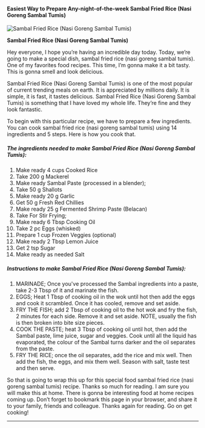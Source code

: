             

#### Easiest Way to Prepare Any-night-of-the-week Sambal Fried Rice (Nasi Goreng Sambal Tumis)

![Sambal Fried Rice (Nasi Goreng Sambal Tumis)](https://img-global.cpcdn.com/recipes/df24ff8982bfcec8/751x532cq70/sambal-fried-rice-nasi-goreng-sambal-tumis-recipe-main-photo.jpg)

**Sambal Fried Rice (Nasi Goreng Sambal Tumis)**

Hey everyone, I hope you’re having an incredible day today. Today, we’re going to make a special dish, sambal fried rice (nasi goreng sambal tumis). One of my favorites food recipes. This time, I’m gonna make it a bit tasty. This is gonna smell and look delicious.

Sambal Fried Rice (Nasi Goreng Sambal Tumis) is one of the most popular of current trending meals on earth. It is appreciated by millions daily. It is simple, it is fast, it tastes delicious. Sambal Fried Rice (Nasi Goreng Sambal Tumis) is something that I have loved my whole life. They’re fine and they look fantastic.

To begin with this particular recipe, we have to prepare a few ingredients. You can cook sambal fried rice (nasi goreng sambal tumis) using 14 ingredients and 5 steps. Here is how you cook that.

##### The ingredients needed to make Sambal Fried Rice (Nasi Goreng Sambal Tumis):

1.  Make ready 4 cups Cooked Rice
2.  Take 200 g Mackerel
3.  Make ready Sambal Paste (processed in a blender);
4.  Take 50 g Shallots
5.  Make ready 20 g Garlic
6.  Get 50 g Fresh Red Chillies
7.  Make ready 25 g Fermented Shrimp Paste (Belacan)
8.  Take For Stir Frying;
9.  Make ready 6 Tbsp Cooking Oil
10.  Take 2 pc Eggs (whisked)
11.  Prepare 1 cup Frozen Veggies (optional)
12.  Make ready 2 Tbsp Lemon Juice
13.  Get 2 tsp Sugar
14.  Make ready as needed Salt

##### Instructions to make Sambal Fried Rice (Nasi Goreng Sambal Tumis):

1.  MARINADE; Once you've processed the Sambal ingredients into a paste, take 2-3 Tbsp of it and marinate the fish.
2.  EGGS; Heat 1 Tbsp of cooking oil in the wok until hot then add the eggs and cook it scrambled. Once it has cooled, remove and set aside.
3.  FRY THE FISH; add 2 Tbsp of cooking oil to the hot wok and fry the fish, 2 minutes for each side. Remove it and set aside. NOTE, usually the fish is then broken into bite size pieces.
4.  COOK THE PASTE; heat 3 Tbsp of cooking oil until hot, then add the Sambal paste, lime juice, sugar and veggies. Cook until all the liquid has evaporated, the colour of the Sambal turns darker and the oil separates from the paste.
5.  FRY THE RICE; once the oil separates, add the rice and mix well. Then add the fish, the eggs, and mix them well. Season with salt, taste test and then serve.

So that is going to wrap this up for this special food sambal fried rice (nasi goreng sambal tumis) recipe. Thanks so much for reading. I am sure you will make this at home. There is gonna be interesting food at home recipes coming up. Don’t forget to bookmark this page in your browser, and share it to your family, friends and colleague. Thanks again for reading. Go on get cooking!

* * *
